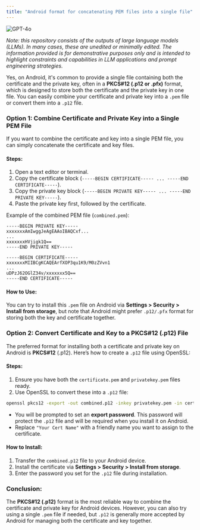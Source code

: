 ```yaml
---
title: "Android format for concatenating PEM files into a single file"
---
```

![GPT-4o](https://img.shields.io/badge/GPT--4o-3333FF?style=for-the-badge&logo=openai&logoColor=white)



*Note: this repository consists of the outputs of large language models (LLMs). In many cases, these are unedited or minimally edited. The information provided is for demonstrative purposes only and is intended to highlight constraints and capabilities in LLM applications and prompt engineering strategies.*


Yes, on Android, it's common to provide a single file containing both the certificate and the private key, often in a **PKCS#12 (.p12 or .pfx)** format, which is designed to store both the certificate and the private key in one file. You can easily combine your certificate and private key into a `.pem` file or convert them into a `.p12` file.

### Option 1: **Combine Certificate and Private Key into a Single PEM File**

If you want to combine the certificate and key into a single PEM file, you can simply concatenate the certificate and key files.

#### Steps:
1. Open a text editor or terminal.
2. Copy the certificate block (`-----BEGIN CERTIFICATE----- ... -----END CERTIFICATE-----`).
3. Copy the private key block (`-----BEGIN PRIVATE KEY----- ... -----END PRIVATE KEY-----`).
4. Paste the private key first, followed by the certificate.

Example of the combined PEM file (`combined.pem`):
```
-----BEGIN PRIVATE KEY-----
xxxxxxxAmIwggJeAgEAAoIBAQCxf...
...
xxxxxxxHVjigk1Q==
-----END PRIVATE KEY-----

-----BEGIN CERTIFICATE-----
xxxxxxxMIIBCgKCAQEArfXOP3qu1K9/M0zZVvn1
...
uDPzJ62OGlZ34v/xxxxxxx5Q==
-----END CERTIFICATE-----
```

#### How to Use:
You can try to install this `.pem` file on Android via **Settings > Security > Install from storage**, but note that Android might prefer `.p12/.pfx` format for storing both the key and certificate together.

### Option 2: **Convert Certificate and Key to a PKCS#12 (.p12) File**

The preferred format for installing both a certificate and private key on Android is **PKCS#12** (.p12). Here’s how to create a `.p12` file using OpenSSL:

#### Steps:
1. Ensure you have both the `certificate.pem` and `privatekey.pem` files ready.
2. Use OpenSSL to convert these into a `.p12` file:

```bash
openssl pkcs12 -export -out combined.p12 -inkey privatekey.pem -in certificate.pem -name "Your Cert Name"
```

- You will be prompted to set an **export password**. This password will protect the `.p12` file and will be required when you install it on Android.
- Replace `"Your Cert Name"` with a friendly name you want to assign to the certificate.

#### How to Install:
1. Transfer the `combined.p12` file to your Android device.
2. Install the certificate via **Settings > Security > Install from storage**.
3. Enter the password you set for the `.p12` file during installation.

### Conclusion:
The **PKCS#12 (.p12)** format is the most reliable way to combine the certificate and private key for Android devices. However, you can also try using a single `.pem` file if needed, but `.p12` is generally more accepted by Android for managing both the certificate and key together.